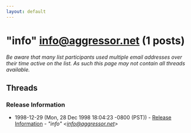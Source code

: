 ```yaml
---
layout: default
---
```


# "info" <info@aggressor.net> (1 posts)

_Be aware that many list participants used multiple email addresses over their time active on the list. As such this page may not contain all threads available._

## Threads

### Release Information
+ 1998-12-29 (Mon, 28 Dec 1998 18:04:23 -0800 (PST)) - [Release Information](/archive/1998/12/7c95a93c4267a4291cfcc7af234929eb40e6dcff4ed08e2a1ce82edc7ce6f7c1) - _"info" \<info@aggressor.net\>_

